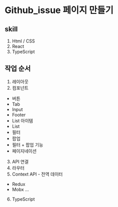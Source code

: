 # Github_issue 페이지 만들기

## skill

1. Html / CSS
2. React
3. TypeScript

## 작업 순서

1. 레이아웃
2. 컴포넌트

- 버튼
- Tab
- Input
- Footer
- List 아이템
- List
- 필터
- 팝업
- 필터 + 팝업 기능
- 페이지네이션

3. API 연결
4. 라우터
5. Context API - 전역 데이터

- Redux
- Mobx
  ...

6. TypeScript
